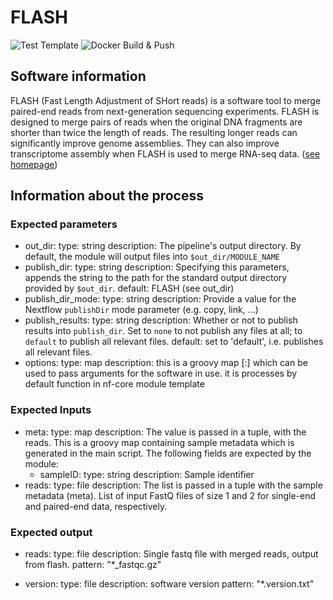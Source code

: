 # FLASH

![Test Template](https://github.com/nibscbioinformatics/modules/workflows/Test%20Template/badge.svg)
![Docker Build & Push](https://github.com/nibscbioinformatics/modules/workflows/Docker%20Build%20&%20Push/badge.svg)

## Software information

FLASH (Fast Length Adjustment of SHort reads) is a software tool to merge paired-end reads
from next-generation sequencing experiments.
FLASH is designed to merge pairs of reads when the original DNA fragments are shorter than
twice the length of reads. The resulting longer reads can significantly improve genome assemblies.
They can also improve transcriptome assembly when FLASH is used to merge RNA-seq data. ([see homepage](https://ccb.jhu.edu/software/FLASH/))

## Information about the process

### Expected parameters

  - out_dir:
      type: string
      description: The pipeline's output directory. By default, the module will output files into `$out_dir/MODULE_NAME`
  - publish_dir:
      type: string
      description: Specifying this parameters, appends the string to the path for the standard output directory provided by `$out_dir`.
      default: FLASH (see out_dir)
  - publish_dir_mode:
      type: string
      description: Provide a value for the Nextflow `publishDir` mode parameter (e.g. copy, link, ...)
  - publish_results:
      type: string
      description: Whether or not to publish results into `publish_dir`. Set to `none` to not publish any files at all; to `default` to publish all relevant files.
      default: set to 'default', i.e. publishes all relevant files.
  - options:
      type: map
      description: this is a groovy map [:] which can be used to pass arguments for the software in use. it is processes by default function in nf-core module template

### Expected Inputs

  - meta:
      type: map
      description: The value is passed in a tuple, with the reads. This is a groovy map containing sample metadata which is generated in the main script.
      The following fields are expected by the module:
      - sampleID:
        type: string
        description: Sample identifier
  - reads:
      type: file
      description: The list is passed in a tuple with the sample metadata (meta). List of input FastQ files of size 1 and 2 for single-end and paired-end data, respectively.

### Expected output

  - reads:
      type: file
      description: Single fastq file with merged reads, output from flash.
      pattern: "*_fastqc.gz"
      
  - version:
      type: file
      description: software version
      pattern: "*.version.txt"
